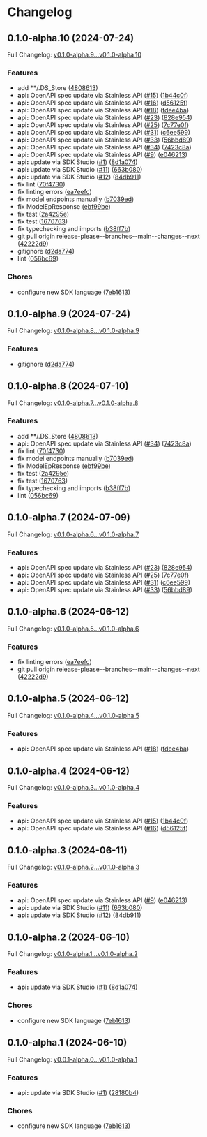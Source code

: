 # Changelog

## 0.1.0-alpha.10 (2024-07-24)

Full Changelog: [v0.1.0-alpha.9...v0.1.0-alpha.10](https://github.com/propulsion-ai/propulsionai-python/compare/v0.1.0-alpha.9...v0.1.0-alpha.10)

### Features

* add **/.DS_Store ([4808613](https://github.com/propulsion-ai/propulsionai-python/commit/4808613c64ec3014c94f63cab8de50f4b806978b))
* **api:** OpenAPI spec update via Stainless API ([#15](https://github.com/propulsion-ai/propulsionai-python/issues/15)) ([1b44c0f](https://github.com/propulsion-ai/propulsionai-python/commit/1b44c0f702364adcaee131b85efa107414c902e7))
* **api:** OpenAPI spec update via Stainless API ([#16](https://github.com/propulsion-ai/propulsionai-python/issues/16)) ([d56125f](https://github.com/propulsion-ai/propulsionai-python/commit/d56125fc8d38e10a8a1883b806e97bd7868e0a74))
* **api:** OpenAPI spec update via Stainless API ([#18](https://github.com/propulsion-ai/propulsionai-python/issues/18)) ([fdee4ba](https://github.com/propulsion-ai/propulsionai-python/commit/fdee4bad04a2d40d2325e75b1bbd7285647d2083))
* **api:** OpenAPI spec update via Stainless API ([#23](https://github.com/propulsion-ai/propulsionai-python/issues/23)) ([828e954](https://github.com/propulsion-ai/propulsionai-python/commit/828e954676813291c760ff43c3b69718661d2af7))
* **api:** OpenAPI spec update via Stainless API ([#25](https://github.com/propulsion-ai/propulsionai-python/issues/25)) ([7c77e0f](https://github.com/propulsion-ai/propulsionai-python/commit/7c77e0f2d32c04b0eab805ffac25f17b8cd18a7f))
* **api:** OpenAPI spec update via Stainless API ([#31](https://github.com/propulsion-ai/propulsionai-python/issues/31)) ([c6ee599](https://github.com/propulsion-ai/propulsionai-python/commit/c6ee5998a353045b5c2dab7a429b595e6c90ea1c))
* **api:** OpenAPI spec update via Stainless API ([#33](https://github.com/propulsion-ai/propulsionai-python/issues/33)) ([56bbd89](https://github.com/propulsion-ai/propulsionai-python/commit/56bbd894fe491f40dcfe9c2f7d6727b5d6651338))
* **api:** OpenAPI spec update via Stainless API ([#34](https://github.com/propulsion-ai/propulsionai-python/issues/34)) ([7423c8a](https://github.com/propulsion-ai/propulsionai-python/commit/7423c8a720f641986db2a0d2bc6da05baff76643))
* **api:** OpenAPI spec update via Stainless API ([#9](https://github.com/propulsion-ai/propulsionai-python/issues/9)) ([e046213](https://github.com/propulsion-ai/propulsionai-python/commit/e046213a1c0d4364061c88a07c7423fb464c1486))
* **api:** update via SDK Studio ([#1](https://github.com/propulsion-ai/propulsionai-python/issues/1)) ([8d1a074](https://github.com/propulsion-ai/propulsionai-python/commit/8d1a0742706ba9dd3726d98e7259fc93de858342))
* **api:** update via SDK Studio ([#11](https://github.com/propulsion-ai/propulsionai-python/issues/11)) ([663b080](https://github.com/propulsion-ai/propulsionai-python/commit/663b080ad6c60e2048e8d4e3f26f7760aa0e7ef3))
* **api:** update via SDK Studio ([#12](https://github.com/propulsion-ai/propulsionai-python/issues/12)) ([84db911](https://github.com/propulsion-ai/propulsionai-python/commit/84db9117c6f879aa4e33f1c86b2c18c86e8193fc))
* fix lint ([70f4730](https://github.com/propulsion-ai/propulsionai-python/commit/70f473069e06c494d8cdf11963ea3ab86b8b131c))
* fix linting errors ([ea7eefc](https://github.com/propulsion-ai/propulsionai-python/commit/ea7eefc6a392a0838fdbc78db4cc31e5041655eb))
* fix model endpoints manually ([b7039ed](https://github.com/propulsion-ai/propulsionai-python/commit/b7039ed1d96babc9d1dbc918f5a346c7d51c9682))
* fix ModelEpResponse ([ebf99be](https://github.com/propulsion-ai/propulsionai-python/commit/ebf99bef0ce027b98bdc73b754a115ee888d21a6))
* fix test ([2a4295e](https://github.com/propulsion-ai/propulsionai-python/commit/2a4295ede5c375f3d810b9d6b2f862b27a6ff049))
* fix test ([1670763](https://github.com/propulsion-ai/propulsionai-python/commit/167076335eb8be90d4393b1b5b317670db5e82b3))
* fix typechecking and imports ([b38ff7b](https://github.com/propulsion-ai/propulsionai-python/commit/b38ff7b7bc4105be89921a924e81546fad672be7))
* git pull origin release-please--branches--main--changes--next ([42222d9](https://github.com/propulsion-ai/propulsionai-python/commit/42222d92088604a3a0cad062968c257c8addf73a))
* gitignore ([d2da774](https://github.com/propulsion-ai/propulsionai-python/commit/d2da774e8badf1e0c170001bdcc2da0bed72a12e))
* lint ([056bc69](https://github.com/propulsion-ai/propulsionai-python/commit/056bc6909649bb75533b9240c65d82dfe0397467))


### Chores

* configure new SDK language ([7eb1613](https://github.com/propulsion-ai/propulsionai-python/commit/7eb1613247cdd64fdffd473b46353176f288344d))

## 0.1.0-alpha.9 (2024-07-24)

Full Changelog: [v0.1.0-alpha.8...v0.1.0-alpha.9](https://github.com/propulsion-ai/propulsionai-python/compare/v0.1.0-alpha.8...v0.1.0-alpha.9)

### Features

* gitignore ([d2da774](https://github.com/propulsion-ai/propulsionai-python/commit/d2da774e8badf1e0c170001bdcc2da0bed72a12e))

## 0.1.0-alpha.8 (2024-07-10)

Full Changelog: [v0.1.0-alpha.7...v0.1.0-alpha.8](https://github.com/propulsion-ai/propulsionai-python/compare/v0.1.0-alpha.7...v0.1.0-alpha.8)

### Features

* add **/.DS_Store ([4808613](https://github.com/propulsion-ai/propulsionai-python/commit/4808613c64ec3014c94f63cab8de50f4b806978b))
* **api:** OpenAPI spec update via Stainless API ([#34](https://github.com/propulsion-ai/propulsionai-python/issues/34)) ([7423c8a](https://github.com/propulsion-ai/propulsionai-python/commit/7423c8a720f641986db2a0d2bc6da05baff76643))
* fix lint ([70f4730](https://github.com/propulsion-ai/propulsionai-python/commit/70f473069e06c494d8cdf11963ea3ab86b8b131c))
* fix model endpoints manually ([b7039ed](https://github.com/propulsion-ai/propulsionai-python/commit/b7039ed1d96babc9d1dbc918f5a346c7d51c9682))
* fix ModelEpResponse ([ebf99be](https://github.com/propulsion-ai/propulsionai-python/commit/ebf99bef0ce027b98bdc73b754a115ee888d21a6))
* fix test ([2a4295e](https://github.com/propulsion-ai/propulsionai-python/commit/2a4295ede5c375f3d810b9d6b2f862b27a6ff049))
* fix test ([1670763](https://github.com/propulsion-ai/propulsionai-python/commit/167076335eb8be90d4393b1b5b317670db5e82b3))
* fix typechecking and imports ([b38ff7b](https://github.com/propulsion-ai/propulsionai-python/commit/b38ff7b7bc4105be89921a924e81546fad672be7))
* lint ([056bc69](https://github.com/propulsion-ai/propulsionai-python/commit/056bc6909649bb75533b9240c65d82dfe0397467))

## 0.1.0-alpha.7 (2024-07-09)

Full Changelog: [v0.1.0-alpha.6...v0.1.0-alpha.7](https://github.com/propulsion-ai/propulsionai-python/compare/v0.1.0-alpha.6...v0.1.0-alpha.7)

### Features

* **api:** OpenAPI spec update via Stainless API ([#23](https://github.com/propulsion-ai/propulsionai-python/issues/23)) ([828e954](https://github.com/propulsion-ai/propulsionai-python/commit/828e954676813291c760ff43c3b69718661d2af7))
* **api:** OpenAPI spec update via Stainless API ([#25](https://github.com/propulsion-ai/propulsionai-python/issues/25)) ([7c77e0f](https://github.com/propulsion-ai/propulsionai-python/commit/7c77e0f2d32c04b0eab805ffac25f17b8cd18a7f))
* **api:** OpenAPI spec update via Stainless API ([#31](https://github.com/propulsion-ai/propulsionai-python/issues/31)) ([c6ee599](https://github.com/propulsion-ai/propulsionai-python/commit/c6ee5998a353045b5c2dab7a429b595e6c90ea1c))
* **api:** OpenAPI spec update via Stainless API ([#33](https://github.com/propulsion-ai/propulsionai-python/issues/33)) ([56bbd89](https://github.com/propulsion-ai/propulsionai-python/commit/56bbd894fe491f40dcfe9c2f7d6727b5d6651338))

## 0.1.0-alpha.6 (2024-06-12)

Full Changelog: [v0.1.0-alpha.5...v0.1.0-alpha.6](https://github.com/propulsion-ai/propulsionai-python/compare/v0.1.0-alpha.5...v0.1.0-alpha.6)

### Features

* fix linting errors ([ea7eefc](https://github.com/propulsion-ai/propulsionai-python/commit/ea7eefc6a392a0838fdbc78db4cc31e5041655eb))
* git pull origin release-please--branches--main--changes--next ([42222d9](https://github.com/propulsion-ai/propulsionai-python/commit/42222d92088604a3a0cad062968c257c8addf73a))

## 0.1.0-alpha.5 (2024-06-12)

Full Changelog: [v0.1.0-alpha.4...v0.1.0-alpha.5](https://github.com/propulsion-ai/propulsionai-python/compare/v0.1.0-alpha.4...v0.1.0-alpha.5)

### Features

* **api:** OpenAPI spec update via Stainless API ([#18](https://github.com/propulsion-ai/propulsionai-python/issues/18)) ([fdee4ba](https://github.com/propulsion-ai/propulsionai-python/commit/fdee4bad04a2d40d2325e75b1bbd7285647d2083))

## 0.1.0-alpha.4 (2024-06-12)

Full Changelog: [v0.1.0-alpha.3...v0.1.0-alpha.4](https://github.com/propulsion-ai/propulsionai-python/compare/v0.1.0-alpha.3...v0.1.0-alpha.4)

### Features

* **api:** OpenAPI spec update via Stainless API ([#15](https://github.com/propulsion-ai/propulsionai-python/issues/15)) ([1b44c0f](https://github.com/propulsion-ai/propulsionai-python/commit/1b44c0f702364adcaee131b85efa107414c902e7))
* **api:** OpenAPI spec update via Stainless API ([#16](https://github.com/propulsion-ai/propulsionai-python/issues/16)) ([d56125f](https://github.com/propulsion-ai/propulsionai-python/commit/d56125fc8d38e10a8a1883b806e97bd7868e0a74))

## 0.1.0-alpha.3 (2024-06-11)

Full Changelog: [v0.1.0-alpha.2...v0.1.0-alpha.3](https://github.com/propulsion-ai/propulsionai-python/compare/v0.1.0-alpha.2...v0.1.0-alpha.3)

### Features

* **api:** OpenAPI spec update via Stainless API ([#9](https://github.com/propulsion-ai/propulsionai-python/issues/9)) ([e046213](https://github.com/propulsion-ai/propulsionai-python/commit/e046213a1c0d4364061c88a07c7423fb464c1486))
* **api:** update via SDK Studio ([#11](https://github.com/propulsion-ai/propulsionai-python/issues/11)) ([663b080](https://github.com/propulsion-ai/propulsionai-python/commit/663b080ad6c60e2048e8d4e3f26f7760aa0e7ef3))
* **api:** update via SDK Studio ([#12](https://github.com/propulsion-ai/propulsionai-python/issues/12)) ([84db911](https://github.com/propulsion-ai/propulsionai-python/commit/84db9117c6f879aa4e33f1c86b2c18c86e8193fc))

## 0.1.0-alpha.2 (2024-06-10)

Full Changelog: [v0.1.0-alpha.1...v0.1.0-alpha.2](https://github.com/propulsion-ai/propulsionai-python/compare/v0.1.0-alpha.1...v0.1.0-alpha.2)

### Features

* **api:** update via SDK Studio ([#1](https://github.com/propulsion-ai/propulsionai-python/issues/1)) ([8d1a074](https://github.com/propulsion-ai/propulsionai-python/commit/8d1a0742706ba9dd3726d98e7259fc93de858342))


### Chores

* configure new SDK language ([7eb1613](https://github.com/propulsion-ai/propulsionai-python/commit/7eb1613247cdd64fdffd473b46353176f288344d))

## 0.1.0-alpha.1 (2024-06-10)

Full Changelog: [v0.0.1-alpha.0...v0.1.0-alpha.1](https://github.com/propulsion-ai/propulsionai-node/compare/v0.0.1-alpha.0...v0.1.0-alpha.1)

### Features

* **api:** update via SDK Studio ([#1](https://github.com/propulsion-ai/propulsionai-node/issues/1)) ([28180b4](https://github.com/propulsion-ai/propulsionai-node/commit/28180b4c134fc95260bb5cc4e41b7da9132f25d7))


### Chores

* configure new SDK language ([7eb1613](https://github.com/propulsion-ai/propulsionai-node/commit/7eb1613247cdd64fdffd473b46353176f288344d))
